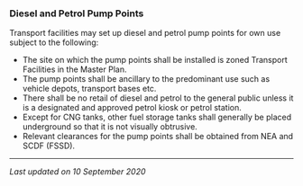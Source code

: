 ### Diesel and Petrol Pump Points

Transport facilities may set up diesel and petrol pump points for own
use subject to the following:

-   The site on which the pump points shall be installed is zoned
    Transport Facilities in the Master Plan.
-   The pump points shall be ancillary to the predominant use such as
    vehicle depots, transport bases etc.
-   There shall be no retail of diesel and petrol to the general public
    unless it is a designated and approved petrol kiosk or petrol
    station.
-   Except for CNG tanks, other fuel storage tanks shall generally be
    placed underground so that it is not visually obtrusive.
-   Relevant clearances for the pump points shall be obtained from NEA
    and SCDF (FSSD).

------------------------------------------------------------------------

*Last updated on 10 September 2020*
